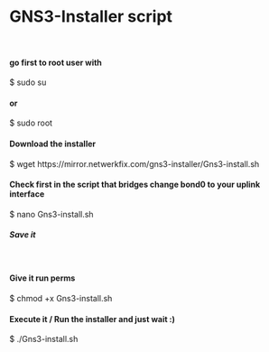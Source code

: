 # GNS3-Installer script
<br>
<h4>go first to root user with</h4>
$ sudo su
<h4>or</h4>
$ sudo root
<h4>Download the installer</h4>
$ wget https://mirror.netwerkfix.com/gns3-installer/Gns3-install.sh
<br>
<h4>Check first in the script that bridges change bond0 to your uplink interface</h4>
$ nano Gns3-install.sh
<h5>Save it</h5>
<br>
<h4>Give it run perms</h4>
$ chmod +x Gns3-install.sh
<br>
<h4>Execute it / Run the installer and just wait :)</h4>
$ ./Gns3-install.sh
